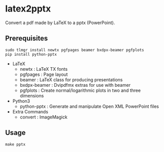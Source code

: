 # latex2pptx

Convert a pdf made by LaTeX to a pptx (PowerPoint).

## Prerequisites

```
sudo tlmgr install newtx pgfpages beamer bxdpx-beamer pgfplots
pip install python-pptx
```

- LaTeX
    - newtx : LaTeX TX fonts
    - pgfpages : Page layout
    - beamer : LaTeX class for producing presentations
    - bxdpx-beamer : Dvipdfmx extras for use with beamer
    - pgfplots : Create normal/logarithmic plots in two and three dimensions
- Python3
    - python-pptx : Generate and manipulate Open XML PowerPoint files
- Extra Commands
    - convert : ImageMagick


## Usage

```
make pptx
```

